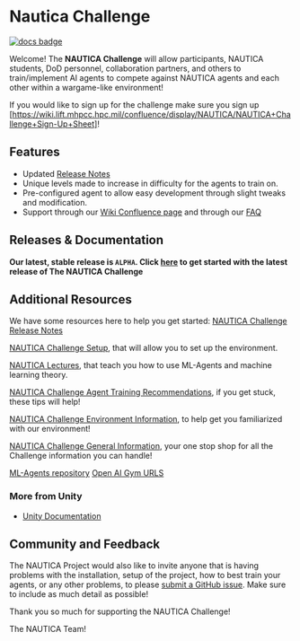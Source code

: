 # Nautica Challenge

[![docs badge](https://img.shields.io/badge/docs-reference-blue.svg)](https://github.com/niwcpac-nautica/nautica-challenge-public)

Welcome!
The **NAUTICA Challenge** will allow participants, NAUTICA students, DoD personnel, collaboration partners, and others to train/implement AI agents to compete against NAUTICA agents and each other within a wargame-like environment!

If you would like to sign up for the challenge make sure you sign up [https://wiki.lift.mhpcc.hpc.mil/confluence/display/NAUTICA/NAUTICA+Challenge+Sign-Up+Sheet]!

## Features

- Updated [Release Notes](ReleaseNotes.md)
- Unique levels made to increase in difficulty for the agents to train on.
- Pre-configured agent to allow easy development through slight tweaks and modification.
- Support through our [Wiki Confluence page](https://wiki.lift.mhpcc.hpc.mil/confluence/display/NAUTICA/NAUTICA) and through our [FAQ](https://wiki.lift.mhpcc.hpc.mil/confluence/pages/viewpage.action?pageId=41616659)

## Releases & Documentation

**Our latest, stable release is `ALPHA`. Click
[here](https://github.com/zako42/nautica-challenge/tree/main)
to get started with the latest release of The NAUTICA Challenge**


## Additional Resources

We have some resources here to help you get started:
[NAUTICA Challenge Release Notes](https://wiki.lift.mhpcc.hpc.mil/confluence/display/NAUTICA/NAUTICA+Challenge+Release+Notes)

[NAUTICA Challenge Setup](https://wiki.lift.mhpcc.hpc.mil/confluence/display/NAUTICA/NAUTICA+Challenge+Setup),
that will allow you to set up the environment.

[NAUTICA Lectures](https://wiki.lift.mhpcc.hpc.mil/confluence/display/NAUTICA/Curriculum+Overview),
that teach you how to use ML-Agents and machine learning theory.

[NAUTICA Challenge Agent Training Recommendations](https://wiki.lift.mhpcc.hpc.mil/confluence/display/NAUTICA/NAUTICA+Challenge+Agent+Training+Recommendations),
if you get stuck, these tips will help!

[NAUTICA Challenge Environment Information](https://wiki.lift.mhpcc.hpc.mil/confluence/display/NAUTICA/Challenge+Environment+Information),
to help get you familiarized with our environment!

[NAUTICA Challenge General Information](https://wiki.lift.mhpcc.hpc.mil/confluence/display/NAUTICA/NAUTICA+Challenge),
your one stop shop for all the Challenge information you can handle!


[ML-Agents repository](https://github.com/Unity-Technologies/ml-agents)
[Open AI Gym URLS](https://wiki.lift.mhpcc.hpc.mil/confluence/display/NAUTICA/Open+AI+Gym+URLs)


### More from Unity

- [Unity Documentation](https://docs.unity3d.com/Manual/index.html)

## Community and Feedback

The NAUTICA Project would also like to invite anyone that is having problems with
the installation, setup of the project, how to best train your agents, 
or any other problems, to please 
[submit a GitHub issue](https://github.com/zako42/nautica-challenge/issues). Make sure to include as much detail as possible!

Thank you so much for supporting the NAUTICA Challenge!

The NAUTICA Team!
